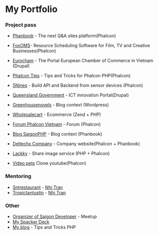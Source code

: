 # My Portfolio

### Project pass

- [Phanbook](http://phanbook.com) - The next Q&A sites platform(Phalcon)

- [FoxOMS](https://www.foxoms.com/)- Resource Scheduling Software for Film, TV and Creative Businesses(Phalcon)

- [Eurocham](http://www.eurochamvn.org/) - The Portal European Chamber of Commerce in Vietnam (Drupal)

- [Phalcon Tips](http://phalcontip.com) - Tips and Tricks for Phalcon PHP(Phalcon)

- [5Nines](http://5nines.co.za/) - Build API and Backend from sensor devices (Phalcon)

- [Queensland Government](https://www.qld.gov.au/) - ICT innovation Portal(Drupal)

- [Greenhousenovels](http://greenhousenovels.com/) - Blog context (Wordpress)

- [Wholesalecart](http://www.wholesale-cart.com/) - Ecommerce (Zend + PHP)

- [Forum Phalcon Vietnam](http://forum.phanbook.com) - Forum (Phalcon)

- [Blog SaigonPHP](http://blog.saigonphp.com) - Blog context (Phanbook)

- [Deltechx Company](http://deltechx.com) - Company website(Phalcon + Phanbook) 

- [Lackky](https://lacky.com) - Share image service (PHP + Phalcon)

- [Video pets](http://video.lackky.com) Clone youtube(Phalcon)


### Mentoring

- [Sntrestaurant](http://sntrestaurant.com) - [Nhi Tran](https://github.com/stackphysics)
- [Tropictantustin](http://tropictantustin.athosdevelopment.com/) - [Nhi Tran](https://github.com/stackphysics)


### Other

- [Organizer of Saigon Developer](http://www.meetup.com/Engineers-Saigon/) - Meetup
- [My Spacker Deck](https://speakerdeck.com/duythien)
- [My blog](http://ama.phanbook.com) - Tips and Tricks PHP
